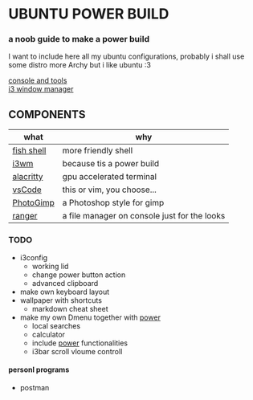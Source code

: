 
# UBUNTU POWER BUILD

### a noob guide to make a power build
I want to include here all my ubuntu configurations, probably i shall use some distro more Archy but i like ubuntu :3

[console and tools](/fish)\
[i3 window manager](/i3)

## COMPONENTS
|what| why |
| -|-|
| [fish shell][fishGit] | more friendly shell
| [i3wm][i3Git] | because tis a power build
| [alacritty][alacrittyGit] | gpu accelerated terminal
| [vsCode][vscodeGit] | this or vim, you choose...
|[PhotoGimp][photogimpGit]| a Photoshop style for gimp
|[ranger][rangerGit]|a file manager on console just for the looks


### TODO
- i3config
  - working lid
  - change power button action
  - advanced clipboard
- make own keyboard layout
- wallpaper with shortcuts
	- markdown cheat sheet
- make my own Dmenu together with [power][powerGit]
  - local searches
  - calculator
  - include [power][powerGit] functionalities
  - i3bar scroll vloume controll


#### personl programs
- postman






[Linked pages]:>

[rangerGit]:https://github.com/ranger/ranger
[photogimpGit]:https://github.com/Diolinux/PhotoGIMP
[fishGit]:https://github.com/fish-shell/fish-shell
[alacrittyGit]:https://github.com/alacritty/alacritty
[i3Git]:https://github.com/i3/i3
[vscodeGit]:https://github.com/microsoft/vscode
[powerGit]:https://github.com/encarbassot/power